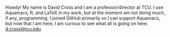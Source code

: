 Howdy! My name is David Cross and I am a professor/director at TCU.  I use Aquamacs, R, and LaTeX in my work, 
but at the moment am not doing much, if any, programming.  I joined GitHub primarily so I can support Aquamacs, 
but now that I am here, I am curious to see what all is going on here.  d.cross@tcu.edu

<!---
drc1951/drc1951 is a ✨ special ✨ repository because its `README.md` (this file) appears on your GitHub profile.
You can click the Preview link to take a look at your changes.
--->
